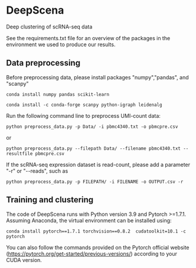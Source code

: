 # DeepScena
Deep clustering of scRNA-seq data

See the requirements.txt file for an overview of the packages in the environment we used to produce our results.

## Data preprocessing
Before preprocessing data, please install packages "numpy","pandas", and "scanpy"

```
conda install numpy pandas scikit-learn
```
```
conda install -c conda-forge scanpy python-igraph leidenalg
```
Run the following command line to preprocess UMI-count data:
```
python preprocess_data.py -p Data/ -i pbmc4340.txt -o pbmcpre.csv
```
or 
```
python preprocess_data.py --filepath Data/ --filename pbmc4340.txt --resultfile pbmcpre.csv
```

If the scRNA-seq expression dataset is read-count, please add a parameter "-r" or "--reads", such as
```
python preprocess_data.py -p FILEPATH/ -i FILENAME -o OUTPUT.csv -r
```

## Training and clustering
The code of DeepScena runs with Python version 3.9 and Pytorch >=1.7.1. Assuming Anaconda, the virtual environment can be installed using:

```
conda install pytorch==1.7.1 torchvision==0.8.2  cudatoolkit=10.1 -c pytorch
```
You can also follow the commands provided on the Pytorch official website (https://pytorch.org/get-started/previous-versions/) according to your CUDA version. 
